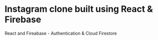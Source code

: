 # Instagram clone built using React & Firebase

React and Fireabase - Authentication & Cloud Firestore
